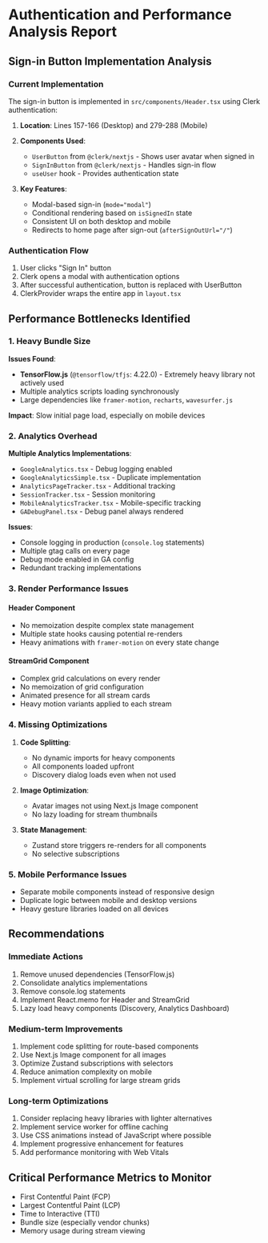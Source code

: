# Authentication and Performance Analysis Report

## Sign-in Button Implementation Analysis

### Current Implementation
The sign-in button is implemented in `src/components/Header.tsx` using Clerk authentication:

1. **Location**: Lines 157-166 (Desktop) and 279-288 (Mobile)
2. **Components Used**:
   - `UserButton` from `@clerk/nextjs` - Shows user avatar when signed in
   - `SignInButton` from `@clerk/nextjs` - Handles sign-in flow
   - `useUser` hook - Provides authentication state

3. **Key Features**:
   - Modal-based sign-in (`mode="modal"`)
   - Conditional rendering based on `isSignedIn` state
   - Consistent UI on both desktop and mobile
   - Redirects to home page after sign-out (`afterSignOutUrl="/"`)

### Authentication Flow
1. User clicks "Sign In" button
2. Clerk opens a modal with authentication options
3. After successful authentication, button is replaced with UserButton
4. ClerkProvider wraps the entire app in `layout.tsx`

## Performance Bottlenecks Identified

### 1. Heavy Bundle Size
**Issues Found**:
- **TensorFlow.js** (`@tensorflow/tfjs`: 4.22.0) - Extremely heavy library not actively used
- Multiple analytics scripts loading synchronously
- Large dependencies like `framer-motion`, `recharts`, `wavesurfer.js`

**Impact**: Slow initial page load, especially on mobile devices

### 2. Analytics Overhead
**Multiple Analytics Implementations**:
- `GoogleAnalytics.tsx` - Debug logging enabled
- `GoogleAnalyticsSimple.tsx` - Duplicate implementation
- `AnalyticsPageTracker.tsx` - Additional tracking
- `SessionTracker.tsx` - Session monitoring
- `MobileAnalyticsTracker.tsx` - Mobile-specific tracking
- `GADebugPanel.tsx` - Debug panel always rendered

**Issues**:
- Console logging in production (`console.log` statements)
- Multiple gtag calls on every page
- Debug mode enabled in GA config
- Redundant tracking implementations

### 3. Render Performance Issues

#### Header Component
- No memoization despite complex state management
- Multiple state hooks causing potential re-renders
- Heavy animations with `framer-motion` on every state change

#### StreamGrid Component
- Complex grid calculations on every render
- No memoization of grid configuration
- Animated presence for all stream cards
- Heavy motion variants applied to each stream

### 4. Missing Optimizations

1. **Code Splitting**:
   - No dynamic imports for heavy components
   - All components loaded upfront
   - Discovery dialog loads even when not used

2. **Image Optimization**:
   - Avatar images not using Next.js Image component
   - No lazy loading for stream thumbnails

3. **State Management**:
   - Zustand store triggers re-renders for all components
   - No selective subscriptions

### 5. Mobile Performance Issues
- Separate mobile components instead of responsive design
- Duplicate logic between mobile and desktop versions
- Heavy gesture libraries loaded on all devices

## Recommendations

### Immediate Actions
1. Remove unused dependencies (TensorFlow.js)
2. Consolidate analytics implementations
3. Remove console.log statements
4. Implement React.memo for Header and StreamGrid
5. Lazy load heavy components (Discovery, Analytics Dashboard)

### Medium-term Improvements
1. Implement code splitting for route-based components
2. Use Next.js Image component for all images
3. Optimize Zustand subscriptions with selectors
4. Reduce animation complexity on mobile
5. Implement virtual scrolling for large stream grids

### Long-term Optimizations
1. Consider replacing heavy libraries with lighter alternatives
2. Implement service worker for offline caching
3. Use CSS animations instead of JavaScript where possible
4. Implement progressive enhancement for features
5. Add performance monitoring with Web Vitals

## Critical Performance Metrics to Monitor
- First Contentful Paint (FCP)
- Largest Contentful Paint (LCP)
- Time to Interactive (TTI)
- Bundle size (especially vendor chunks)
- Memory usage during stream viewing